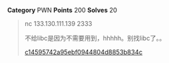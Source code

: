 **Category** PWN
**Points** 200
**Solves** 20

> nc 133.130.111.139 2333
>
> 不给libc是因为不需要用到，hhhhh。别找libc了。。
>
> [c14595742a95ebf0944804d8853b834c](./c14595742a95ebf0944804d8853b834c)
